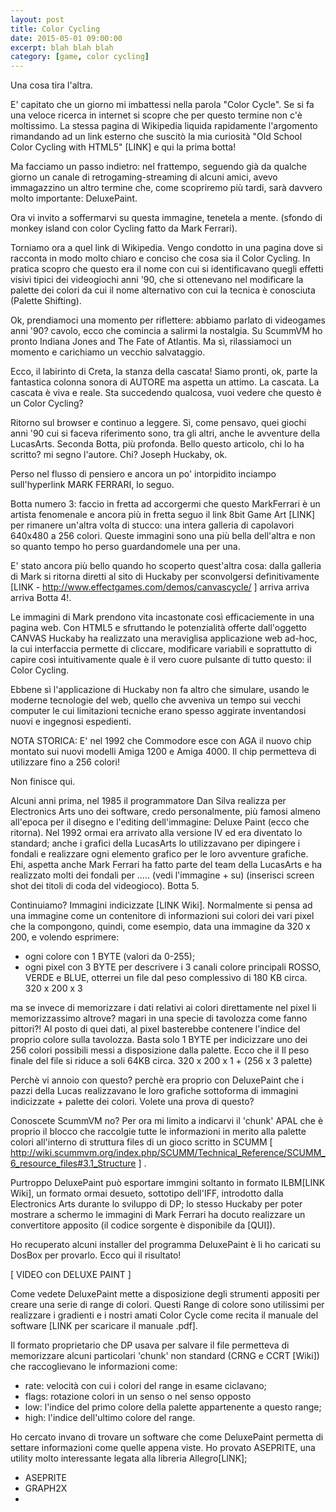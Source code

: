 ```yaml
---
layout: post
title: Color Cycling
date: 2015-05-01 09:00:00
excerpt: blah blah blah
category: [game, color cycling]
---
```


Una cosa tira l'altra.

E' capitato che un giorno mi imbattessi nella parola "Color Cycle". Se si fa una veloce ricerca in internet si scopre che per questo termine non c'è moltissimo. La stessa pagina di Wikipedia liquida rapidamente l'argomento rimandando ad un link esterno che suscitò la mia curiosità "Old School Color Cycling with HTML5" [LINK] e qui la prima botta!

Ma facciamo un passo indietro: nel frattempo, seguendo già da qualche giorno un canale di retrogaming-streaming di alcuni amici, avevo immagazzino un altro termine che, come scopriremo più tardi, sarà davvero molto importante: DeluxePaint.

Ora vi invito a soffermarvi su questa immagine, tenetela a mente. (sfondo di monkey island con color Cycling fatto da Mark Ferrari).

Torniamo ora a quel link di Wikipedia. Vengo condotto in una pagina dove si racconta in modo molto chiaro e conciso che cosa sia il Color Cycling.
In pratica scopro che questo era il nome con cui si identificavano quegli effetti visivi tipici dei videogiochi anni '90, che si ottenevano nel modificare la palette dei colori da cui il nome alternativo con cui la tecnica è conosciuta (Palette Shifting).

Ok, prendiamoci una momento per riflettere: abbiamo parlato di videogames anni '90? cavolo, ecco che comincia a salirmi la nostalgia. Su ScummVM ho pronto Indiana Jones and The Fate of Atlantis. Ma sì, rilassiamoci un momento e carichiamo un vecchio salvataggio.

Ecco, il labirinto di Creta, la stanza della cascata! Siamo pronti, ok, parte la fantastica colonna sonora di AUTORE ma aspetta un attimo.
La cascata. La cascata è viva e reale. Sta succedendo qualcosa, vuoi vedere che questo è un Color Cycling?

Ritorno sul browser e continuo a leggere. Sì, come pensavo, quei giochi anni '90 cui si faceva riferimento sono, tra gli altri, anche le avventure della LucasArts. Seconda Botta, più profonda.
Bello questo articolo, chi lo ha scritto? mi segno l'autore. Chi? Joseph Huckaby, ok.

Perso nel flusso di pensiero e ancora un po' intorpidito inciampo sull'hyperlink MARK FERRARI, lo seguo.

Botta numero 3: faccio in fretta ad accorgermi che questo MarkFerrari è un artista fenomenale e ancora più in fretta seguo il link 8bit Game Art [LINK] per rimanere un'altra volta di stucco: una intera galleria di capolavori 640x480 a 256 colori. Queste immagini sono una più bella dell'altra e non so quanto tempo ho perso guardandomele una per una.

E' stato ancora più bello quando ho scoperto quest'altra cosa: dalla galleria di Mark si ritorna diretti al sito di Huckaby per sconvolgersi definitivamente [LINK - http://www.effectgames.com/demos/canvascycle/ ] arriva arriva arriva Botta 4!.

Le immagini di Mark prendono vita incastonate così efficaciemente in una pagina web. Con HTML5 e sfruttando le potenzialità offerte dall'oggetto CANVAS Huckaby ha realizzato una meraviglisa applicazione web ad-hoc, la cui interfaccia permette di cliccare, modificare variabili e soprattutto di capire così intuitivamente quale è il vero cuore pulsante di tutto questo: il Color Cycling.

Ebbene sì l'applicazione di Huckaby non fa altro che simulare, usando le moderne tecnologie del web, quello che avveniva un tempo sui vecchi computer le cui limitazioni tecniche erano spesso aggirate inventandosi nuovi e ingegnosi espedienti.

NOTA STORICA:
E' nel 1992 che Commodore esce con AGA il nuovo chip montato sui nuovi modelli Amiga 1200 e Amiga 4000. Il chip permetteva di utilizzare fino a 256 colori!

Non finisce qui.

Alcuni anni prima, nel 1985 il programmatore Dan Silva realizza per Electronics Arts uno dei software, credo personalmente, più famosi almeno all'epoca per il disegno e l'editing dell'immagine: Deluxe Paint (ecco che ritorna).
Nel 1992 ormai era arrivato alla versione IV ed era diventato lo standard; anche i grafici della LucasArts lo utilizzavano per dipingere i fondali e realizzare ogni elemento grafico per le loro avventure grafiche. Ehi, aspetta anche Mark Ferrari ha fatto parte del team della LucasArts e ha realizzato molti dei fondali per ….. (vedi l'immagine + su) (inserisci screen shot dei titoli di coda del videogioco). Botta 5.

Continuiamo?
Immagini indicizzate [LINK Wiki]. Normalmente si pensa ad una immagine come un contenitore di informazioni sui colori dei vari pixel che la compongono, quindi, come esempio, data una immagine da 320 x 200, e volendo esprimere:
- ogni colore con 1 BYTE (valori da 0-255);
- ogni pixel con 3 BYTE per descrivere i 3 canali colore principali ROSSO, VERDE e BLUE,
otterrei un file dal peso complessivo di 180 KB circa.
320 x 200 x 3

ma se invece di memorizzare i dati relativi ai colori direttamente nel pixel li memorizzassimo altrove? magari in una specie di tavolozza come fanno pittori?!
Al posto di quei dati, al pixel basterebbe contenere l'indice del proprio colore sulla tavolozza. Basta solo 1 BYTE per indicizzare uno dei 256 colori possibili messi a disposizione dalla palette. Ecco che il
Il peso finale del file si riduce a soli 64KB circa.
320 x 200 x 1 + (256 x 3 palette)

Perchè vi annoio con questo?
perchè era proprio con DeluxePaint che i pazzi della Lucas realizzavano le loro grafiche sottoforma di immagini indicizzate + palette dei colori. Volete una prova di questo?

Conoscete ScummVM no? Per ora mi limito a indicarvi il 'chunk' APAL che è proprio il blocco che raccolgie tutte le informazioni in merito alla palette colori all'interno di struttura files di un gioco scritto in SCUMM [ http://wiki.scummvm.org/index.php/SCUMM/Technical_Reference/SCUMM_6_resource_files#3.1_Structure ] .

Purtroppo DeluxePaint può esportare immgini soltanto in formato ILBM[LINK Wiki], un formato ormai desueto, sottotipo dell'IFF, introdotto dalla Electronics Arts durante lo sviluppo di DP; lo stesso Huckaby per poter mostrare a schermo le immagini di Mark Ferrari ha docuto realizzare un convertitore apposito (il codice sorgente è disponibile da [QUI]).

Ho recuperato alcuni installer del programma DeluxePaint è li ho caricati su DosBox per provarlo. Ecco qui il risultato!

[ VIDEO con DELUXE PAINT ]

Come vedete DeluxePaint mette a disposizione degli strumenti appositi per creare una serie di range di colori. Questi Range di colore sono utilissimi per realizzare i gradienti e i nostri amati Color Cycle come recita il manuale del software [LINK per scaricare il manuale .pdf].

Il formato proprietario che DP usava per salvare il file permetteva di memorizzare alcuni particolari 'chunk' non standard (CRNG e CCRT [Wiki]) che raccoglievano le informazioni come:
- rate: velocità con cui i colori del range in esame ciclavano;
- flags: rotazione colori in un senso o nel senso opposto
- low: l'indice del primo colore della palette appartenente a questo range;
- high: l'indice dell'ultimo colore del range.

Ho cercato invano di trovare un software che come DeluxePaint permetta di settare informazioni come quelle appena viste.
Ho provato ASEPRITE, una utility molto interessante legata alla libreria Allegro[LINK];
- ASEPRITE
- GRAPH2X
-
